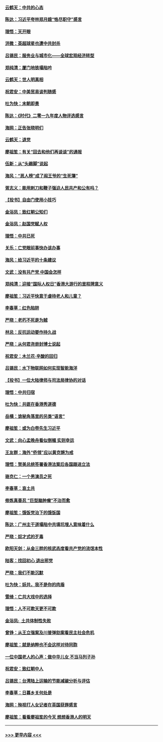 #### [云鹤天：中共的心态](../pages/nsc993/n11729906.md?t=12181911) 
#### [陈达：习近平夸林郑月娥“恪尽职守”感言](../pages/nsc993/n11729881.md?t=12181911) 
#### [理悟：天开眼](../pages/nsc993/n11729699.md?t=12181911) 
#### [洪微：英超球星也遭中共封杀](../pages/nsc993/n11727243.md?t=12181911) 
#### [吕锡民：服务业与城市化——全球宏观经济转型](../pages/nsc993/n11725845.md?t=12181911) 
#### [郑纯清：厦门地铁塌陷吟](../pages/nsc993/n11725813.md?t=12181911) 
#### [云鹤天：世人明真相](../pages/nsc993/n11725621.md?t=12181911) 
#### [祝君安：中美贸易谈判随感](../pages/nsc993/n11725609.md?t=12181911) 
#### [吐为快：末朝即景](../pages/nsc993/n11723365.md?t=12181911) 
#### [陈达：《时代》二零一九年度人物评选感言](../pages/nsc993/n11723337.md?t=12181911) 
#### [海网：正告张晓明们](../pages/nsc993/n11723228.md?t=12181911) 
#### [云鹤天：退党](../pages/nsc993/n11723056.md?t=12181911) 
#### [廖祖笙：有关“回去和他们再谈谈”的通报](../pages/nsc993/n11722442.md?t=12181911) 
#### [伍新：从“头踢脚”说起](../pages/nsc993/n11722429.md?t=12181911) 
#### [海风：“恶人榜”成了阎王爷的“生死簿”](../pages/nsc993/n11722272.md?t=12181911) 
#### [胥志义：能用剌刀和鞭子强迫人民共产和公有吗？](../pages/nsc993/n11720569.md?t=12181911) 
#### [【投书】自由门使用小技巧](../pages/nsc993/n11720180.md?t=12181911) 
#### [金浴凤：致红朝公知们](../pages/nsc993/n11720563.md?t=12181911) 
#### [金浴凤：赵国党赋人权](../pages/nsc993/n11720533.md?t=12181911) 
#### [理悟：中共已死](../pages/nsc993/n11720233.md?t=12181911) 
#### [关乐：亡党眼前事快办该办事](../pages/nsc993/n11719160.md?t=12181911) 
#### [海风：给习近平的十条建议](../pages/nsc993/n11717616.md?t=12181911) 
#### [文武：没有共产党 中国会怎样](../pages/nsc993/n11717584.md?t=12181911) 
#### [郑纯清：迎接“国际人权日”香港大游行的里程牌意义](../pages/nsc993/n11717417.md?t=12181911) 
#### [廖祖笙：习近平快意于虐待老人和儿童？](../pages/nsc993/n11715313.md?t=12181911) 
#### [李春草：红色陷阱](../pages/nsc993/n11715029.md?t=12181911) 
#### [严晓：老朽不死是为贼](../pages/nsc993/n11712910.md?t=12181911) 
#### [林忌：反抗运动要作持久战](../pages/nsc993/n11712623.md?t=12181911) 
#### [严晓：从何君尧册封博士说起](../pages/nsc993/n11712465.md?t=12181911) 
#### [祝君安：木兰花·辛酸的回归](../pages/nsc993/n11712381.md?t=12181911) 
#### [吕锡民：水下物联网如何实现智能海洋](../pages/nsc993/n11711158.md?t=12181911) 
#### [【投书】一位大陆律师与司法局律协的对话](../pages/nsc993/n11709675.md?t=12181911) 
#### [理悟：中共归宿](../pages/nsc993/n11710059.md?t=12181911) 
#### [吐为快：共匪在香港秀道德](../pages/nsc993/n11709979.md?t=12181911) 
#### [岳横：诡秘角落里的另类“语言”](../pages/nsc993/n11709792.md?t=12181911) 
#### [廖祖笙：或为白卷先生习近平](../pages/nsc993/n11708330.md?t=12181911) 
#### [文武：向心孟晚舟看似倒楣 实则幸运](../pages/nsc993/n11708236.md?t=12181911) 
#### [王友群：海外“侨领”应以黄克锵为戒](../pages/nsc993/n11706176.md?t=12181911) 
#### [理悟：贺美总统签署香港法案后各国跟进立法](../pages/nsc993/n11706853.md?t=12181911) 
#### [骆克仁：一个男演员之死](../pages/nsc993/n11706677.md?t=12181911) 
#### [李春草：哀土共](../pages/nsc993/n11706255.md?t=12181911) 
#### [修炼真善忍 “巨型脑肿瘤”不治而愈](../pages/nsc993/n11705340.md?t=12181911) 
#### [廖祖笙：饿饭党治下的饿饭国](../pages/nsc993/n11705085.md?t=12181911) 
#### [陈达：广州主干道塌陷中共填坑埋人意味着什么](../pages/nsc993/n11705046.md?t=12181911) 
#### [严晓：奴才式的歹毒](../pages/nsc993/n11704826.md?t=12181911) 
#### [欧阳天剑：从金三胖的核武态度看共产党的流氓本性](../pages/nsc993/n11702238.md?t=12181911) 
#### [陆客：找回初心 退出邪党](../pages/nsc993/n11702213.md?t=12181911) 
#### [严晓：我们不能沉默](../pages/nsc993/n11702110.md?t=12181911) 
#### [吐为快：妖共，我不是你的肉盾](../pages/nsc993/n11701366.md?t=12181911) 
#### [雪绮：亡共大戏中的选择](../pages/nsc993/n11699922.md?t=12181911) 
#### [理悟：人不可欺天更不可欺](../pages/nsc993/n11699657.md?t=12181911) 
#### [金浴凤:  土共体制性失败](../pages/nsc993/n11699361.md?t=12181911) 
#### [曾铮：从王立强案及川普弹劾案看民主社会危机](../pages/nsc993/n11699318.md?t=12181911) 
#### [廖祖笙：就是纳粹也不会这样对待同胞](../pages/nsc993/n11697658.md?t=12181911) 
#### [一位中国老人的心声：做中华儿女 不当马列子孙](../pages/nsc993/n11697525.md?t=12181911) 
#### [祝君安：致红朝中人](../pages/nsc993/n11697518.md?t=12181911) 
#### [吕锡民：台湾陆上运输的节能减碳分析与评估](../pages/nsc993/n11694983.md?t=12181911) 
#### [李春草：日暮乡关何处是](../pages/nsc993/n11694805.md?t=12181911) 
#### [海网：殃视打人女记者在英国获罪感言](../pages/nsc993/n11693832.md?t=12181911) 
#### [廖祖笙：看看廖祖笙的今天 想想香港人的明天](../pages/nsc993/n11693707.md?t=12181911) 

----
#### [ >>> 更早内容 <<< ](../indexes/nsc993-earlier.md)
